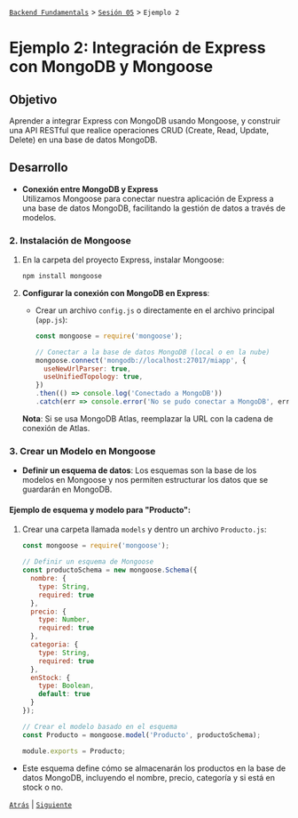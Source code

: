 [`Backend Fundamentals`](../../README.md) > [`Sesión 05`](../README.md) > `Ejemplo 2`

# Ejemplo 2: Integración de Express con MongoDB y Mongoose

## Objetivo

 Aprender a integrar Express con MongoDB usando Mongoose, y construir una API RESTful que realice operaciones CRUD (Create, Read, Update, Delete) en una base de datos MongoDB.

## Desarrollo

- **Conexión entre MongoDB y Express**  
  Utilizamos Mongoose para conectar nuestra aplicación de Express a una base de datos MongoDB, facilitando la gestión de datos a través de modelos.

### 2. **Instalación de Mongoose**
1. En la carpeta del proyecto Express, instalar Mongoose:
   ```bash
   npm install mongoose
   ```

2. **Configurar la conexión con MongoDB en Express**:
   - Crear un archivo `config.js` o directamente en el archivo principal (`app.js`):
     ```javascript
     const mongoose = require('mongoose');

     // Conectar a la base de datos MongoDB (local o en la nube)
     mongoose.connect('mongodb://localhost:27017/miapp', {
       useNewUrlParser: true,
       useUnifiedTopology: true,
     })
     .then(() => console.log('Conectado a MongoDB'))
     .catch(err => console.error('No se pudo conectar a MongoDB', err));
     ```

   **Nota**: Si se usa MongoDB Atlas, reemplazar la URL con la cadena de conexión de Atlas.

### 3. **Crear un Modelo en Mongoose**
- **Definir un esquema de datos**: Los esquemas son la base de los modelos en Mongoose y nos permiten estructurar los datos que se guardarán en MongoDB.

#### Ejemplo de esquema y modelo para "Producto":

1. Crear una carpeta llamada `models` y dentro un archivo `Producto.js`:
   ```javascript
   const mongoose = require('mongoose');

   // Definir un esquema de Mongoose
   const productoSchema = new mongoose.Schema({
     nombre: {
       type: String,
       required: true
     },
     precio: {
       type: Number,
       required: true
     },
     categoria: {
       type: String,
       required: true
     },
     enStock: {
       type: Boolean,
       default: true
     }
   });

   // Crear el modelo basado en el esquema
   const Producto = mongoose.model('Producto', productoSchema);

   module.exports = Producto;
   ```

- Este esquema define cómo se almacenarán los productos en la base de datos MongoDB, incluyendo el nombre, precio, categoría y si está en stock o no.


[`Atrás`](../Reto-02) | [`Siguiente`](../Ejemplo-03)
